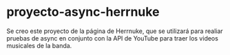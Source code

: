 # proyecto-async-herrnuke

Se creo este proyecto de la página de Herrnuke, que se utilizará para realiar pruebas de async en conjunto con la API de YouTube para traer los videos musicales de la banda. 
